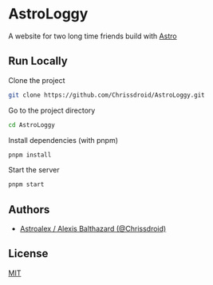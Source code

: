 
# AstroLoggy

A website for two long time friends build with [Astro](https://astro.build/)



## Run Locally

Clone the project

```bash
git clone https://github.com/Chrissdroid/AstroLoggy.git
```

Go to the project directory

```bash
cd AstroLoggy
```

Install dependencies (with pnpm)

```bash
pnpm install
```

Start the server

```bash
pnpm start
```


## Authors

- [Astroalex / Alexis Balthazard (@Chrissdroid)](https://github.com/Chrissdroid)


## License

[MIT](https://choosealicense.com/licenses/mit/)


